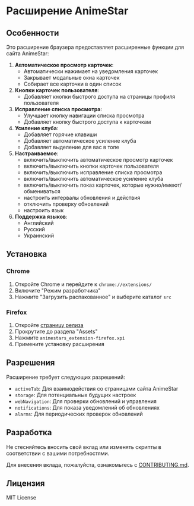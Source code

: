 # Расширение AnimeStar

## Особенности

Это расширение браузера предоставляет расширенные функции для сайта AnimeStar:

1. **Автоматическое просмотр карточек**:
    - Автоматически нажимает на уведомления карточек
    - Закрывает модальные окна карточек
    - Собирает все карточки в один список
2. **Кнопки карточек пользователя**: 
    - Добавляет кнопки быстрого доступа на страницы профиля пользователя
3. **Исправление списка просмотра**: 
    - Улучшает кнопку навигации списка просмотра
    - Добавляет кнопку быстрого доступа к карточкам
4. **Усиление клуба**: 
    - Добавляет горячие клавиши
    - Добавляет автоматическое усиление клуба
    - Добавляет выделение для вас в топе
5. **Настраиваемое**: 
    - включить/выключить автоматическое просмотр карточек
    - включить/выключить кнопки карточек пользователя
    - включить/выключить исправление списка просмотра
    - включить/выключить автоматическое усиление клуба
    - включить/выключить показ карточек, которые нужно/имеют/обмениваться
    - настроить интервалы обновления и действия
    - отключить проверку обновлений
    - настроить язык
6. **Поддержка языков**: 
    - Английский
    - Русский
    - Украинский

## Установка

### Chrome
1. Откройте Chrome и перейдите к `chrome://extensions/`
2. Включите "Режим разработчика"
3. Нажмите "Загрузить распакованное" и выберите каталог `src`

### Firefox
1. Откройте [страницу релиза](https://github.com/Teri-anric/AnimeStarsExtensions/releases/)
2. Прокрутите до раздела "Assets"
3. Нажмите `animestars_extension-firefox.xpi`
4. Примените установку расширения

## Разрешения

Расширение требует следующих разрешений:
- `activeTab`: Для взаимодействия со страницами сайта AnimeStar
- `storage`: Для потенциальных будущих настроек
- `webNavigation`: Для проверки обновлений и управления
- `notifications`: Для показа уведомлений об обновлениях
- `alarms`: Для периодических проверок обновлений

## Разработка

Не стесняйтесь вносить свой вклад или изменять скрипты в соответствии с вашими потребностями.

Для внесения вклада, пожалуйста, ознакомьтесь с [CONTRIBUTING.md](./CONTRIBUTING.md).

## Лицензия

MIT License 